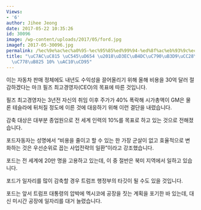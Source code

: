 ```yaml
---
Views:
- '6'
author: Jihee Jeong
date: 2017-05-22 10:35:26
id: 30096
image: /wp-content/uploads/2017/05/ford.jpg
imagef: 2017-05-30096.jpg
permalink: /%ec%9e%ac%ec%a0%95-%ec%95%85%ed%99%94-%ed%8f%ac%eb%93%9c%ec%9e%90%eb%8f%99%ec%b0%a8%ec%9d%b8%eb%a0%a5-10-%ea%b0%90%ec%b6%95/
title: "\uC7AC\uC815 \uC545\uD654 \u2018\uD3EC\uB4DC\uC790\uB3D9\uCC28\u2019\u2026\
  \uC778\uB825 10% \uAC10\uCD95"
---
```


이는 자동차 판매 정체에도 내년도 수익성을 끌어올리기 위해 올해 비용을 30억 달러 절감하겠다는 마크 필즈 최고경영자(CEO)의 목표에 따른 것입니다.

필즈 최고경영자는 3년전 자신의 취임 이후 주가가 40% 폭락해 시가총액이 GM은 물론 테슬라에 뒤처질 정도에 이른 것에 대응하기 위해 이런 결단을 내렸습니다.

감축 대상은 대부분 종업원으로 전 세계 인력의 10%를 목표로 하고 있는 것으로 전해졌습니다.

포드자동자는 성명에서 “비용을 줄이고 할 수 있는 한 가장 군살이 없고 효율적으로 변화하는 것은 우선순위로 꼽는 사업전략의 일환”이라고 강조했습니다.

포드는 전 세계에 20만 명을 고용하고 있는데, 이 중 절반은 북미 지역에서 일하고 있습니다.

포드가 일자리를 많이 감축할 경우 트럼프 행정부의 타깃이 될 수도 있을 것입니다.

포드는 앞서 트럼프 대통령의 압박에 멕시코에 공장을 짓는 계획을 포기한 바 있는데, 대신 미시간 공장에 일자리를 대거 늘렸습니다.